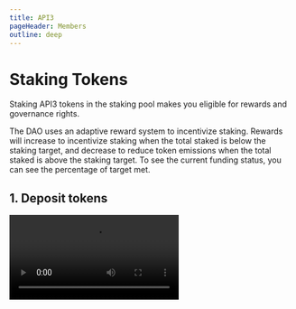 ```yaml
---
title: API3
pageHeader: Members
outline: deep
---
```


<PageHeader/>

# Staking Tokens

Staking API3 tokens in the staking pool makes you eligible for rewards and
governance rights.

The DAO uses an adaptive reward system to incentivize staking. Rewards will
increase to incentivize staking when the total staked is below the staking
target, and decrease to reduce token emissions when the total staked is above
the staking target. To see the current funding status, you can see the
percentage of target met.

## 1. Deposit tokens

<!-- deposit and withdraw video -->
<Video src="https://www.youtube.com/embed/PdSE-SiUx3M"/>

Before tokens can be staked you must deposit them in the staking pool. Doing so
will remove them from your wallet and place them into the staking pool under the
control of its smart contracts. Your Balance reflects the amount of tokens you
have deposited and not yet staked. Withdrawable (and unstaked) tokens can be
removed from the staking pool at any time and returned to your wallet.

To deposit tokens, click the Deposit button. If this is your first time
depositing, you’ll have to authorize the staking pool smart contract first by
clicking Approve. Note that deposited tokens are not staked. They will not earn
rewards or grant you governance rights.

You can only withdraw tokens that are not staked. The Balance section displays
the maximum amount that can be withdrawn under “Withdrawable”. To withdraw
tokens, click the Withdraw button. The tokens withdrawn are returned to your
wallet.

## 2. Stake tokens

<!-- stake and earn video -->
<Video src="https://www.youtube.com/embed/DQMsgQvkg7k"/>

To stake tokens, click the Stake button. The number of tokens available to stake
depends on the number of tokens deposited and are available to withdraw as
displayed in the Balance box as under “Withdrawable”.

## 3. Claim rewards

<!-- deposit and withdraw video -->
<Video src="https://www.youtube.com/embed/__zhi8N2erI"/>

You will not be able to withdraw your rewards for a year after receiving them.
Since rewards get minted every week, you can think of this as a rolling unlock
(the rewards you receive this week will get unlocked 1 year later, the rewards
you will receive next week will get unlocked 1 year 1 week later, etc.) This 1
year-lock is the secret sauce to good decentralized governance, it essentially
aligns the incentives of the stakers/governors with the ones of the
DAO/project/token for a whole year. Unstake tokens to claim your unlocked
rewards. Note that unstaking will revoke your most recent weekly reward payment,
and scheduling tokens to be unstaked stops earning rewards for those tokens.

To protect the DAO from proposal spam, unstaking is subject to a seven day
waiting period. To initiate unstaking, click “Initiate Unstake”.

After the unstaking has been initiated, the interface will display the pending
amount of tokens that are being unstaked and a countdown timer. Tokens cannot be
unstaked until the timer is complete.

Once the seven day timer has run out, there are two ways to complete the
process:

1. **Unstake & Withdraw:** This option will immediately unstake your tokens and
   deposit them into your wallet.
2. **Unstake:** This option will unstake your tokens while keeping them
   deposited in the DAO. From here you can use the Withdraw link to move the
   tokens to your wallet at any time or stake them again.
